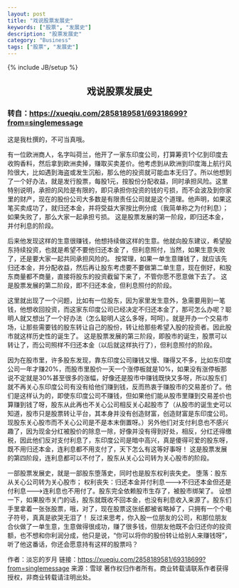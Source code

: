 ```yaml
---
layout: post
title: "戏说股票发展史"
keywords: ["股票", "发展史"]
description: "股票发展史"
category: "Business"
tags: ["股票", "发展史"]
---
```

{% include JB/setup %}

## <center>戏说股票发展史</center >

### 转自：https://xueqiu.com/2858189581/69318699?from=singlemessage

这是我杜撰的，不可当真哦。

有一位欧洲商人，名字叫荷兰，他开了一家东印度公司，打算筹资1个亿到印度去收购香料，然后拿到欧洲卖掉，赚取买卖差价。他考虑到从欧洲到印度海上航行风险很大，比如遇到海盗或发生沉船，那么他的投资就可能血本无归了。所以他想到了一个好办法，就是发行股票，每股1元，按股份分配收益，同时承担风险。这里特别说明，承担的风险是有限的，即只承担你投资的钱的亏损，而不会波及到你家里的财产，现在的股份公司大多数是有限责任公司就是这个道理。他声明，如果这笔买卖成功了，就归还本金，并将受益大家按比例分成（我简单称之为付利息）；如果失败了，那么大家一起承担亏损。
这是股票发展的第一阶段，即归还本金，并付利息的阶段。
	
后来他发现这样的生意很赚钱，他想持续做这样的生意。他就向股东建议，希望股东持续投资，也就是希望不要他归还本金了，但利息照付，当然，如果生意失败了，还是要大家一起共同承担风险的。
按常理，如果一单生意赚钱了，就应该先归还本金，并分配收益，然后再让股东考虑要不要做第二单生意，现在倒好，和股东商量都不商量，直接将股东的投资截留下来了，不管你愿不愿意做下去了。
这是股票发展的第二阶段，即不归还本金，但利息照付的阶段。

这里就出现了一个问题，比如有一位股东，因为家里发生意外，急需要用到一笔钱，他想收回投资，而这家东印度公司已经决定不归还本金了，那可怎么办呢？聪明人就又想出了一个好办法（怎么聪明人这么多呀，呵呵）。就是开办一个交易市场，让那些需要钱的股东转让自己的股份，转让给那些希望入股的投资者。因此股市就这样历史性的诞生了。
这是股票发展的第三阶段，即股市的诞生，股票可以转让了，而公司照样不归还本金（以后就这样执行了），但利息照付的阶段。

因为在股市里，许多股东发现，靠东印度公司赚钱又慢、赚得又不多，比如东印度公司一年才赚20%，而股市里股价一天一个涨停板就是10%，如果没有涨停板那说不定就是30%甚至很多的涨幅，好像还是股市中赚钱既快又多呀，所以股东们就不再关心东印度公司有没有给他们赚到钱，反而热衷于赚股市的交易差价了。他们是这样认为的，即使东印度公司不赚钱，但如果他们能从股市里赚到交易差价也算赚到钱了呀，股东从此再也不关心公司相反关心起股市了（从股市的诞生史可以知道，股市只是股票转让平台，其本身并没有创造财富，创造财富是东印度公司。现股东关心股市而不关心公司是不是本末倒置呀。）另外他们对支付利息也不感兴趣了，因为现金分红被股价的除息一除，好像并没有得到好处，相反，分红还得缴税，因此他们反对支付利息了，东印度公司是暗中高兴，真是傻得可爱的股东呀，既不用归还本金，连利息都不用支付了，天下怎么有这等好事呀！
这是股票发展的第四阶段，连利息都可以不付了，股东从关心公司转为关心股市的阶段。

一部股票发展史，就是一部股东堕落史，同时也是股东权利丧失史。
堕落：股东从关心公司转为关心股市；
权利丧失：归还本金并付利息--->不归还本金但还是付利息--->连利息也不用付了。股东完全依赖股市生存了，被股市绑架了。
设想一下，如果股市关门的话，股东就既收不回本金，也没有利息收入来源了。股东们手里拿着一张张股票，哦，对了，现在股票这张纸都被省略掉了，只拥有一个个电子符号，真真是欲哭无泪了！
反过来思考，你入股一位朋友的公司，和那位朋友合伙做了一单生意，生意做得很成功，赚了很多钱，但朋友他既不会归还你的投资额，也不想和你利润分成，他只是说，“你可以将你的股份转让给别人来赚钱呀”，听了他这番话，你还会愿意持有这样的股票吗？

作者：淡忘的岁月
链接：https://xueqiu.com/2858189581/69318699?from=singlemessage
来源：雪球
著作权归作者所有。商业转载请联系作者获得授权，非商业转载请注明出处。